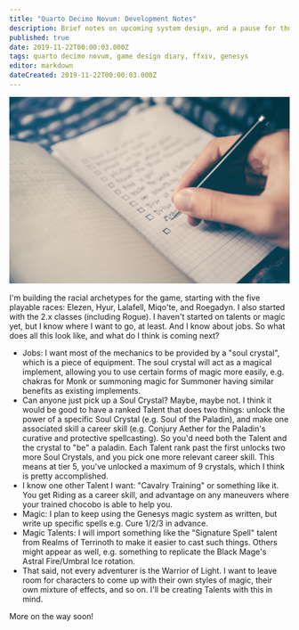 ```yaml
---
title: "Quarto Decimo Novum: Development Notes"
description: Brief notes on upcoming system design, and a pause for thought
published: true
date: 2019-11-22T00:00:03.000Z
tags: quarto decimo novum, game design diary, ffxiv, genesys
editor: markdown
dateCreated: 2019-11-22T00:00:03.000Z
---
```


![Featured Image](quarto-decimo-novum-development-notes.jpg)

I'm building the racial archetypes for the game, starting with the five playable races: Elezen, Hyur, Lalafell, Miqo'te, and Roegadyn. I also started with the 2.x classes (including Rogue). I haven't started on talents or magic yet, but I know where I want to go, at least. And I know about jobs. So what does all this look like, and what do I think is coming next?

* Jobs: I want most of the mechanics to be provided by a "soul crystal", which is a piece of equipment. The soul crystal will act as a magical implement, allowing you to use certain forms of magic more easily, e.g. chakras for Monk or summoning magic for Summoner having similar benefits as existing implements.
* Can anyone just pick up a Soul Crystal? Maybe, maybe not. I think it would be good to have a ranked Talent that does two things: unlock the power of a specific Soul Crystal (e.g. Soul of the Paladin), and make one associated skill a career skill (e.g. Conjury Aether for the Paladin's curative and protective spellcasting). So you'd need both the Talent and the crystal to "be" a paladin. Each Talent rank past the first unlocks two more Soul Crystals, and you pick one more relevant career skill. This means at tier 5, you've unlocked a maximum of 9 crystals, which I think is pretty accomplished.
* I know one other Talent I want: "Cavalry Training" or something like it. You get Riding as a career skill, and advantage on any maneuvers where your trained chocobo is able to help you.
* Magic: I plan to keep using the Genesys magic system as written, but write up specific spells e.g. Cure 1/2/3 in advance.
* Magic Talents: I will import something like the "Signature Spell" talent from Realms of Terrinoth to make it easier to cast such things. Others might appear as well, e.g. something to replicate the Black Mage's Astral Fire/Umbral Ice rotation.
* That said, not every adventurer is the Warrior of Light. I want to leave room for characters to come up with their own styles of magic, their own mixture of effects, and so on. I'll be creating Talents with this in mind.

More on the way soon!


    